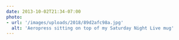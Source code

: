 ```yaml
---
date: 2013-10-02T21:34-07:00
photo:
- url: '/images/uploads/2018/89d2afc98a.jpg'
  alt: 'Aeropress sitting on top of my Saturday Night Live mug'
---
```

